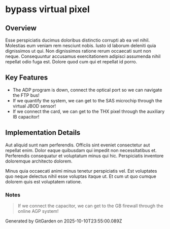 # bypass virtual pixel

## Overview
Esse perspiciatis ducimus doloribus distinctio corrupti ab ea vel nihil. Molestias eum veniam rem nesciunt nobis. Iusto id laborum deleniti quia dignissimos ut qui. Non dignissimos ratione rerum occaecati sunt non neque. Consequuntur accusamus exercitationem adipisci assumenda nihil repellat odio fuga est. Dolore quod cum qui et repellat id porro.

## Key Features
- The ADP program is down, connect the optical port so we can navigate the FTP bus!
- If we quantify the system, we can get to the SAS microchip through the virtual JBOD sensor!
- If we connect the card, we can get to the THX pixel through the auxiliary IB capacitor!

## Implementation Details
Aut aliquid sunt nam perferendis. Officiis sint eveniet consectetur aut repellat enim. Dolor eaque quibusdam qui impedit non necessitatibus et. Perferendis consequatur et voluptatum minus qui hic. Perspiciatis inventore doloremque architecto dolorem.
 Minus quia occaecati animi minus tenetur perspiciatis vel. Est voluptates quo neque delectus nihil esse voluptas itaque ut. Et cum ut quo cumque dolorem quis est voluptatem ratione.

### Notes
> If we connect the capacitor, we can get to the GB firewall through the online AGP system!

Generated by GitGarden on 2025-10-10T23:55:00.089Z
